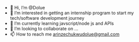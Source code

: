 - 👋 Hi, I’m @Dolue
- 👀 I’m interested in getting an internship program to start my tech/software development journey
- 🌱 I’m currently learning javscript/node js and APIs
- 💞️ I’m looking to collaborate on ...
- 📫 How to reach me arinzechukwudolue@gmail.com

<!---
Dolue/Dolue is a ✨ special ✨ repository because its `README.md` (this file) appears on your GitHub profile.
You can click the Preview link to take a look at your changes.
--->

